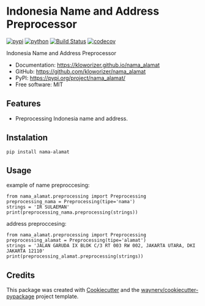 # Indonesia Name and Address Preprocessor

[![pypi](https://img.shields.io/pypi/v/nama_alamat.svg)](https://pypi.org/project/nama_alamat/)
[![python](https://img.shields.io/pypi/pyversions/nama_alamat.svg)](https://pypi.org/project/nama_alamat/)
[![Build Status](https://github.com/kloworizer/nama_alamat/actions/workflows/dev.yml/badge.svg)](https://github.com/kloworizer/nama_alamat/actions/workflows/dev.yml)
[![codecov](https://codecov.io/gh/kloworizer/nama_alamat/branch/main/graphs/badge.svg)](https://codecov.io/github/kloworizer/nama_alamat)

Indonesia Name and Address Preprocessor

-   Documentation: <https://kloworizer.github.io/nama_alamat>
-   GitHub: <https://github.com/kloworizer/nama_alamat>
-   PyPI: <https://pypi.org/project/nama_alamat/>
-   Free software: MIT

## Features

-   Preprocessing Indonesia name and address.

## Instalation

```
pip install nama-alamat
```

## Usage

example of name preproccesing:
```
from nama_alamat.preprocessing import Preprocessing
preprocessing_nama = Preprocessing(tipe='nama')
strings = 'IR SULAEMAN'
print(preprocessing_nama.preprocessing(strings))
```

address preproccesing:
```
from nama_alamat.preprocessing import Preprocessing
preprocessing_alamat = Preprocessing(tipe='alamat')
strings = 'JALAN GARUDA IX BLOK C/3 RT 003 RW 002, JAKARTA UTARA, DKI JAKARTA 12110'
print(preprocessing_alamat.preprocessing(strings))
```

## Credits

This package was created with [Cookiecutter](https://github.com/audreyr/cookiecutter) and the [waynerv/cookiecutter-pypackage](https://github.com/waynerv/cookiecutter-pypackage) project template.
